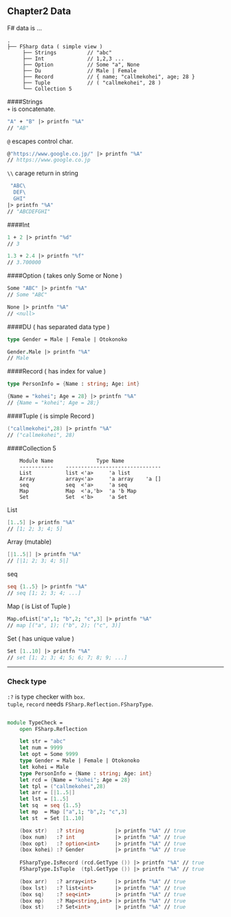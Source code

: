 Chapter2 Data
---

F# data is ...
```text
.
├── FSharp data ( simple view )
     ├── Strings          // "abc"
     ├── Int              // 1,2,3 ...
     ├── Option           // Some "a", None
     ├── Du               // Male | Female
     ├── Record           // { name; "callmekohei", age; 28 }
     ├── Tuple            // ( "callmekohei", 28 )
     └── Collection 5
```

####Strings  
`+` is concatenate.
```fsharp
"A" + "B" |> printfn "%A"
// "AB"
```

`@` escapes control char.
```fsharp
@"https://www.google.co.jp/" |> printfn "%A"
// https://www.google.co.jp
```

`\\` carage return in string
```fsharp
 "ABC\
  DEF\
  GHI"
|> printfn "%A"
// "ABCDEFGHI"
```

####Int
```fsharp
1 + 2 |> printfn "%d"
// 3

1.3 + 2.4 |> printfn "%f"
// 3.700000
```

####Option ( takes only Some or None )
```fsharp
Some "ABC" |> printfn "%A"
// Some "ABC"

None |> printfn "%A"
// <null>
```

####DU ( has separated data type )
```fsharp
type Gender = Male | Female | Otokonoko

Gender.Male |> printfn "%A"
// Male
```

####Record ( has index for value )
```fsharp
type PersonInfo = {Name : string; Age: int}

{Name = "kohei"; Age = 28} |> printfn "%A"
// {Name = "kohei"; Age = 28;}
```

####Tuple ( is simple Record )
```fsharp
("callmekohei",28) |> printfn "%A"
// ("callmekohei", 28)
```

####Collection 5
```text
    Module Name              Type Name
    -----------    -------------------------------
    List           list <'a>     'a list
    Array          array<'a>     'a array    'a []
    seq            seq  <'a>     'a seq
    Map            Map  <'a,'b>  'a 'b Map
    Set            Set  <'b>     'a Set
```

List
```fsharp
[1..5] |> printfn "%A"
// [1; 2; 3; 4; 5]
```

Array (mutable)
```fsharp
[|1..5|] |> printfn "%A"
// [|1; 2; 3; 4; 5|]
```

seq
```fsharp
seq {1..5} |> printfn "%A"
// seq [1; 2; 3; 4; ...]
```
Map ( is List of Tuple )
```fsharp
Map.ofList["a",1; "b",2; "c",3] |> printfn "%A"
// map [("a", 1); ("b", 2); ("c", 3)]
```

Set ( has unique value )
```fsharp
Set [1..10] |> printfn "%A"
// set [1; 2; 3; 4; 5; 6; 7; 8; 9; ...] 
```
---

### Check type
`:?` is type checker with `box`.  
`tuple`, `record` needs `FSharp.Reflection.FSharpType`.
```fsharp

module TypeCheck =
    open FSharp.Reflection

    let str = "abc"
    let num = 9999
    let opt = Some 9999
    type Gender = Male | Female | Otokonoko
    let kohei = Male
    type PersonInfo = {Name : string; Age: int}
    let rcd = {Name = "kohei"; Age = 28}
    let tpl = ("callmekohei",28)
    let arr = [|1..5|]
    let lst = [1..5]
    let sq  = seq {1..5}
    let mp  = Map ["a",1; "b",2; "c",3]
    let st  = Set [1..10]

    (box str)   :? string          |> printfn "%A" // true
    (box num)   :? int             |> printfn "%A" // true
    (box opt)   :? option<int>     |> printfn "%A" // true
    (box kohei) :? Gender          |> printfn "%A" // true
 
    FSharpType.IsRecord (rcd.GetType ()) |> printfn "%A" // true
    FSharpType.IsTuple  (tpl.GetType ()) |> printfn "%A" // true

    (box arr)   :? array<int>      |> printfn "%A" // true
    (box lst)   :? list<int>       |> printfn "%A" // true
    (box sq)    :? seq<int>        |> printfn "%A" // true
    (box mp)    :? Map<string,int> |> printfn "%A" // true
    (box st)    :? Set<int>        |> printfn "%A" // true

```
